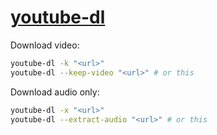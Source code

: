 # [youtube-dl](https://ytdl-org.github.io/youtube-dl/)

Download video:

```bash
youtube-dl -k "<url>"
youtube-dl --keep-video "<url>" # or this
```

Download audio only:

```bash
youtube-dl -x "<url>"
youtube-dl --extract-audio "<url>" # or this
```
